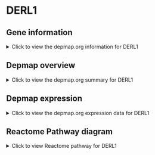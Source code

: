<h1>DERL1</h1>

<h2>Gene information</h2>
<details>
  <summary>Click to view the depmap.org information for DERL1</summary>
  <iframe src="https://depmap.org/portal/gene/DERL1?tab=about" style="border:none;width:100%;height:800px"></iframe>
</details>

<h2>Depmap overview</h2>
<details>
  <summary>Click to view the depmap.org summary for DERL1</summary>
  <iframe src="https://depmap.org/portal/gene/DERL1?tab=overview" style="border:none;width:100%;height:800px"></iframe>
</details>

<h2>Depmap expression</h2>
<details>
  <summary>Click to view the depmap.org expression data for DERL1</summary>
  <iframe src="https://depmap.org/portal/gene/DERL1?tab=characterization" style="border:none;width:100%;height:800px"></iframe>
</details>



<h2>Reactome Pathway diagram</h2>
<details>
  <summary>Click to view Reactome pathway for DERL1</summary>
  <p>E3 ubiquitin ligases ubiquitinate target proteins</p>
  <iframe src="https://reactome.org/PathwayBrowser/#/R-HSA-8866654" style="border:none;width:100%;height:800px"></iframe>
</details>



